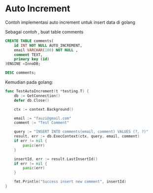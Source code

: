 # Auto Increment
Contoh implementasi auto increment untuk insert data di golang

Sebagai contoh , buat table comments
```sql
CREATE TABLE comments(
    id INT NOT NULL AUTO_INCREMENT,
    email VARCHAR(100) NOT NULL ,
    comment TEXT,
    primary key (id)
)ENGINE =InnoDB;

DESC comments;
```

Kemudian pada golang:
```go
func TestAutoIncrement(t *testing.T) {
	db := GetConnection()
	defer db.Close()

	ctx := context.Background()

	email := "fauzi@gmail.com"
	comment := "Test Comment"

	query := "INSERT INTO comments(email, comment) VALUES (?, ?)"
	result, err := db.ExecContext(ctx, query, email, comment)
	if err != nil {
		panic(err)
	}

	insertId, err := result.LastInsertId()
	if err != nil {
		panic(err)
	}

	fmt.Println("Success insert new comment", insertId)
}
```

